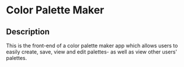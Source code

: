# Color Palette Maker

## Description

This is the front-end of a color palette maker app which allows users to easily
create, save, view and edit palettes- as well as view other users' palettes.
